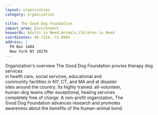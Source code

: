 ```yaml
---
layout: organization
category: organization

title: The Good Dog Foundation
impact_area: Environment
keywords: Adults in Need,Animals,Children in Need
coordinates: 40.7314,-73.9904
address: |
  PO Box 1484
  New York NY 10276
---
```

Organization's overview
The Good Dog Foundation provies therapy dog services  
in health care, social services, educational and  
community facilities in NY, CT, and MA and at disaster  
sites around the country. Its highly trained. all-volunteer,  
human-dog teams offer exceptional, healing services  
completely free of charge.  A non-profit organization, The  
Good Dog Foundation advances research and promotes  
awareness about the benefits of the human-animal bond.